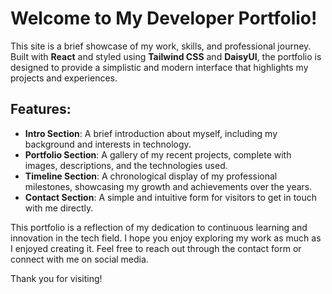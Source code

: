 # Welcome to My Developer Portfolio!

This site is a brief showcase of my work, skills, and professional journey. Built with **React** and styled using **Tailwind CSS** and **DaisyUI**, the portfolio is designed to provide a simplistic and modern interface that highlights my projects and experiences.

## Features:
- **Intro Section**: A brief introduction about myself, including my background and interests in technology.
- **Portfolio Section**: A gallery of my recent projects, complete with images, descriptions, and the technologies used.
- **Timeline Section**: A chronological display of my professional milestones, showcasing my growth and achievements over the years.
- **Contact Section**: A simple and intuitive form for visitors to get in touch with me directly.

This portfolio is a reflection of my dedication to continuous learning and innovation in the tech field. I hope you enjoy exploring my work as much as I enjoyed creating it. Feel free to reach out through the contact form or connect with me on social media.

Thank you for visiting!
